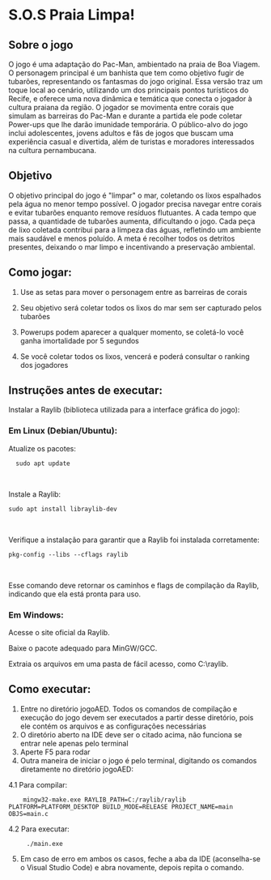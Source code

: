 # S.O.S Praia Limpa!

## Sobre o jogo 

O jogo é uma adaptação do Pac-Man, ambientado na praia de Boa Viagem. O personagem principal é um banhista que tem como objetivo fugir de tubarões, representando os fantasmas do jogo original.
Essa versão traz um toque local ao cenário, utilizando um dos principais pontos turísticos do Recife, e oferece uma nova dinâmica e temática que conecta o jogador à cultura praiana da região. 
O jogador se movimenta entre corais que simulam as barreiras do Pac-Man e durante a partida ele pode coletar Power-ups que lhe darão imunidade temporária. 
O público-alvo do jogo inclui adolescentes, jovens adultos e fãs de jogos que buscam uma experiência casual e divertida, além de turistas e moradores interessados na cultura pernambucana.


## Objetivo

O objetivo principal do jogo é "limpar" o mar, coletando os lixos espalhados pela água no menor tempo possível. O jogador precisa navegar entre corais e evitar tubarões enquanto remove resíduos flutuantes. A cada tempo que passa, a quantidade de tubarões aumenta, dificultando o jogo.
Cada peça de lixo coletada contribui para a limpeza das águas, refletindo um ambiente mais saudável e menos poluído.
A meta é recolher todos os detritos presentes, deixando o mar limpo e incentivando a preservação ambiental.

## Como jogar:

1. Use as setas para mover o personagem entre as barreiras de corais

2. Seu objetivo será coletar todos os lixos do mar sem ser capturado pelos tubarões

3. Powerups podem aparecer a qualquer momento, se coletá-lo você ganha imortalidade por 5 segundos

4. Se você coletar todos os lixos, vencerá e poderá consultar o ranking dos jogadores

## Instruções antes de executar:
Instalar a Raylib (biblioteca utilizada para a interface gráfica do jogo):
&nbsp;

### Em Linux (Debian/Ubuntu):
Atualize os pacotes:

      sudo apt update
&nbsp;

Instale a Raylib:

    sudo apt install libraylib-dev
&nbsp;

Verifique a instalação para garantir que a Raylib foi instalada corretamente:

    pkg-config --libs --cflags raylib
&nbsp;

Esse comando deve retornar os caminhos e flags de compilação da Raylib, indicando que ela está pronta para uso.
&nbsp;
&nbsp;

### Em Windows:
Acesse o site oficial da Raylib.
&nbsp;

Baixe o pacote adequado para MinGW/GCC.
&nbsp;

Extraia os arquivos em uma pasta de fácil acesso, como C:\raylib.
&nbsp;

## Como executar:
1. Entre no diretório jogoAED. Todos os comandos de compilação e execução do jogo devem ser executados a partir desse diretório, pois ele contém os arquivos e as configurações necessárias
2. O diretório aberto na IDE deve ser o citado acima, não funciona se entrar nele apenas pelo terminal
3. Aperte F5 para rodar
4. Outra maneira de iniciar o jogo é pelo terminal, digitando os comandos diretamente no diretório jogoAED:
  &nbsp;

4.1 Para compilar: 

        mingw32-make.exe RAYLIB_PATH=C:/raylib/raylib PLATFORM=PLATFORM_DESKTOP BUILD_MODE=RELEASE PROJECT_NAME=main OBJS=main.c
  
4.2 Para executar:
  
         ./main.exe
 
5. Em caso de erro em ambos os casos, feche a aba da IDE (aconselha-se o Visual Studio Code) e abra novamente, depois repita o comando.
   




